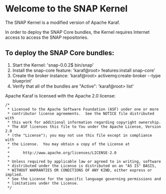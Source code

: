 # Welcome to the SNAP Kernel

The SNAP Kernel is a modified version of Apache Karaf.

In order to deploy the SNAP Core bundles, the Kernel requires Internet access to access the SNAP repositories.

## To deploy the SNAP Core bundles:

1. Start the Kernel: 'snap-0.0.2$ bin/snap'
2. Install the snap-core feature: 'karaf@root> features:install snap-core'
3. Create the broker instance: 'karaf@root> activemq:create-broker --type blueprint'
4. Verify that all of the bundles are "Active": 'karaf@root> list'

Apache Karaf is licensed with the Apache 2.0 license:

    /*
     * Licensed to the Apache Software Foundation (ASF) under one or more
     * contributor license agreements.  See the NOTICE file distributed with
     * this work for additional information regarding copyright ownership.
     * The ASF licenses this file to You under the Apache License, Version 2.0
     * (the "License"); you may not use this file except in compliance with
     * the License.  You may obtain a copy of the License at
     *
     *      http://www.apache.org/licenses/LICENSE-2.0
     *
     * Unless required by applicable law or agreed to in writing, software
     * distributed under the License is distributed on an "AS IS" BASIS,
     * WITHOUT WARRANTIES OR CONDITIONS OF ANY KIND, either express or implied.
     * See the License for the specific language governing permissions and
     * limitations under the License.
     */
